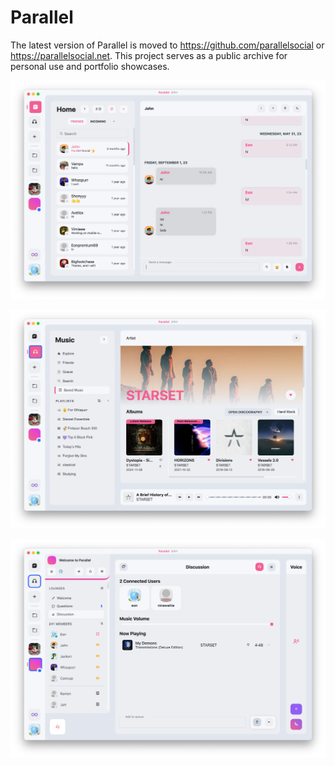 # Parallel

The latest version of Parallel is moved to https://github.com/parallelsocial or https://parallelsocial.net. This project serves as a public archive for personal use and portfolio showcases.

![](pics/2024-12-05-14-23-00.png)

![](pics/2024-12-05-14-23-09.png)

![](pics/2024-12-05-14-23-14.png)
